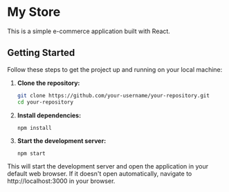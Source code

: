 # My Store

This is a simple e-commerce application built with React.

## Getting Started

Follow these steps to get the project up and running on your local machine:

1. **Clone the repository:**

   ```bash
   git clone https://github.com/your-username/your-repository.git
   cd your-repository
   ```

2. **Install dependencies:**

   ```
   npm install
   ```

3. **Start the development server:**

   ```
   npm start
   ```

This will start the development server and open the application in your default web browser. If it doesn't open automatically, navigate to http://localhost:3000 in your browser.